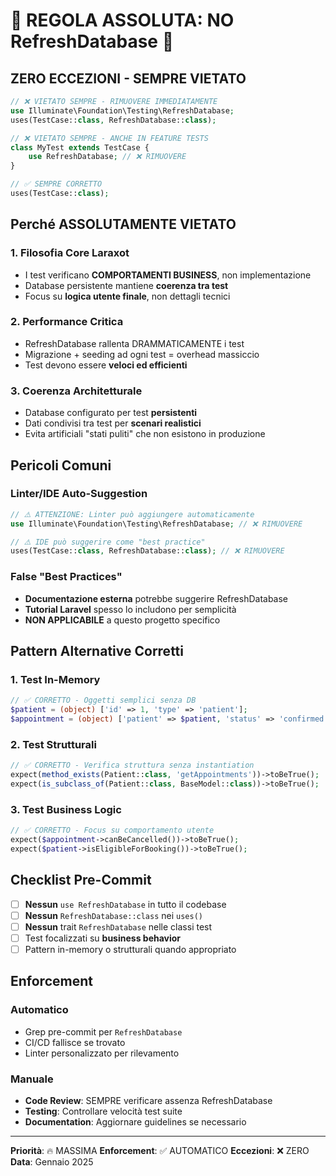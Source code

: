 # 🚨 REGOLA ASSOLUTA: NO RefreshDatabase 🚨

## ZERO ECCEZIONI - SEMPRE VIETATO

```php
// ❌ VIETATO SEMPRE - RIMUOVERE IMMEDIATAMENTE
use Illuminate\Foundation\Testing\RefreshDatabase;
uses(TestCase::class, RefreshDatabase::class);

// ❌ VIETATO SEMPRE - ANCHE IN FEATURE TESTS
class MyTest extends TestCase {
    use RefreshDatabase; // ❌ RIMUOVERE
}

// ✅ SEMPRE CORRETTO
uses(TestCase::class);
```

## Perché ASSOLUTAMENTE VIETATO

### 1. **Filosofia Core Laraxot**
- I test verificano **COMPORTAMENTI BUSINESS**, non implementazione
- Database persistente mantiene **coerenza tra test**
- Focus su **logica utente finale**, non dettagli tecnici

### 2. **Performance Critica**
- RefreshDatabase rallenta DRAMMATICAMENTE i test
- Migrazione + seeding ad ogni test = overhead massiccio
- Test devono essere **veloci ed efficienti**

### 3. **Coerenza Architetturale**
- Database configurato per test **persistenti**
- Dati condivisi tra test per **scenari realistici**
- Evita artificiali "stati puliti" che non esistono in produzione

## Pericoli Comuni

### Linter/IDE Auto-Suggestion
```php
// ⚠️ ATTENZIONE: Linter può aggiungere automaticamente
use Illuminate\Foundation\Testing\RefreshDatabase; // ❌ RIMUOVERE

// ⚠️ IDE può suggerire come "best practice"
uses(TestCase::class, RefreshDatabase::class); // ❌ RIMUOVERE
```

### False "Best Practices"
- **Documentazione esterna** potrebbe suggerire RefreshDatabase
- **Tutorial Laravel** spesso lo includono per semplicità
- **NON APPLICABILE** a questo progetto specifico

## Pattern Alternative Corretti

### 1. Test In-Memory
```php
// ✅ CORRETTO - Oggetti semplici senza DB
$patient = (object) ['id' => 1, 'type' => 'patient'];
$appointment = (object) ['patient' => $patient, 'status' => 'confirmed'];
```

### 2. Test Strutturali
```php
// ✅ CORRETTO - Verifica struttura senza instantiation
expect(method_exists(Patient::class, 'getAppointments'))->toBeTrue();
expect(is_subclass_of(Patient::class, BaseModel::class))->toBeTrue();
```

### 3. Test Business Logic
```php
// ✅ CORRETTO - Focus su comportamento utente
expect($appointment->canBeCancelled())->toBeTrue();
expect($patient->isEligibleForBooking())->toBeTrue();
```

## Checklist Pre-Commit

- [ ] **Nessun** `use RefreshDatabase` in tutto il codebase
- [ ] **Nessun** `RefreshDatabase::class` nei `uses()`
- [ ] **Nessun** trait `RefreshDatabase` nelle classi test
- [ ] Test focalizzati su **business behavior**
- [ ] Pattern in-memory o strutturali quando appropriato

## Enforcement

### Automatico
- Grep pre-commit per `RefreshDatabase`
- CI/CD fallisce se trovato
- Linter personalizzato per rilevamento

### Manuale
- **Code Review**: SEMPRE verificare assenza RefreshDatabase
- **Testing**: Controllare velocità test suite
- **Documentation**: Aggiornare guidelines se necessario

---
**Priorità**: 🔥 MASSIMA
**Enforcement**: ✅ AUTOMATICO
**Eccezioni**: ❌ ZERO
**Data**: Gennaio 2025